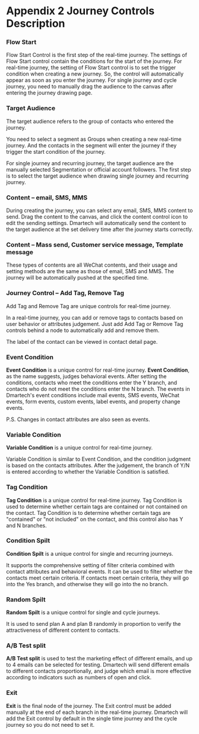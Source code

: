 # Appendix 2 Journey Controls Description

### Flow Start

Flow Start Control is the first step of the real-time journey. The settings of Flow Start control contain the conditions for the start of the journey. For real-time journey, the setting of Flow Start control is to set the trigger condition when creating a new journey. So, the control will automatically appear as soon as you enter the journey. For single journey and cycle journey, you need to manually drag the audience to the canvas after entering the journey drawing page.

### Target Audience

The target audience refers to the group of contacts who entered the journey.&#x20;

You need to select a segment as Groups when creating a new real-time journey. And the contacts in the segment will enter the journey if they trigger the start condition of the journey.&#x20;

For single journey and recurring journey, the target audience are the manually selected Segmentation or official account followers. The first step is to select the target audience when drawing single journey and recurring journey.

### Content – email, SMS, MMS

During creating the journey, you can select any email, SMS, MMS content to send. Drag the content to the canvas, and click the content control icon to edit the sending settings. Dmartech will automatically send the content to the target audience at the set delivery time after the journey starts correctly.

### Content – Mass send, Customer service message, Template message

These types of contents are all WeChat contents, and their usage and setting methods are the same as those of email, SMS and MMS. The journey will be automatically pushed at the specified time.

### Journey Control – Add Tag, Remove Tag

Add Tag and Remove Tag are unique controls for real-time journey.&#x20;

In a real-time journey, you can add or remove tags to contacts based on user behavior or attributes judgement. Just add Add Tag or Remove Tag controls behind a node to automatically add and remove them.&#x20;

The label of the contact can be viewed in contact detail page.

### Event Condition

**Event Condition** is a unique control for real-time journey. **Event Condition**, as the name suggests, judges behavioral events. After setting the conditions, contacts who meet the conditions enter the Y branch, and contacts who do not meet the conditions enter the N branch. The events in Dmartech's event conditions include mail events, SMS events, WeChat events, form events, custom events, label events, and property change events.&#x20;

P.S. Changes in contact attributes are also seen as events.

### Variable Condition

**Variable Condition** is a unique control for real-time journey.&#x20;

Variable Condition is similar to Event Condition, and the condition judgment is based on the contacts attributes. After the judgement, the branch of Y/N is entered according to whether the Variable Condition is satisfied.

### Tag Condition

**Tag Condition** is a unique control for real-time journey. Tag Condition is used to determine whether certain tags are contained or not contained on the contact. Tag Condition is to determine whether certain tags are "contained" or "not included" on the contact, and this control also has Y and N branches.

### Condition Spilt

**Condition Spilt** is a unique control for single and recurring journeys.

It supports the comprehensive setting of filter criteria combined with contact attributes and behavioral events. It can be used to filter whether the contacts meet certain criteria. If contacts meet certain criteria, they will go into the Yes branch, and otherwise they will go into the no branch.&#x20;

### Random Spilt&#x20;

**Random Spilt** is a unique control for single and cycle journeys.&#x20;

It is used to send plan A and plan B randomly in proportion to verify the attractiveness of different content to contacts.&#x20;

### A/B Test split

&#x20;**A/B Test split** is used to test the marketing effect of different emails, and up to 4 emails can be selected for testing. Dmartech will send different emails to different contacts proportionally, and judge which email is more effective according to indicators such as numbers of open and click.&#x20;

### **Exit**&#x20;

**Exit** is the final node of the journey. The Exit control must be added manually at the end of each branch in the real-time journey. Dmartech will add the Exit control by default in the single time journey and the cycle journey so you do not need to set it.
